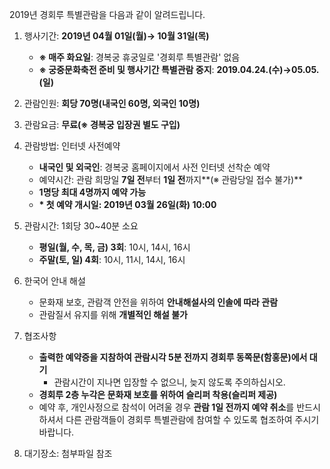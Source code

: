 2019년 경회루 특별관람을 다음과 같이 알려드립니다.

1. 행사기간: **2019년 04월 01일(월)→ 10월 31일(목)**
   - **※ 매주 화요일**: 경복궁 휴궁일로 '경회루 특별관람' 없음
   - **※ 궁중문화축전 준비 및 행사기간 특별관람 중지**: **2019.04.24.(수)→05.05.(일)**

2. 관람인원: **회당 70명(내국인 60명, 외국인 10명)**

3. 관람요금: **무료(※ 경복궁 입장권 별도 구입)**

4. 관람방법: 인터넷 사전예약
   - **내국인 및 외국인**: 경복궁 홈페이지에서 사전 인터넷 선착순 예약
   - 예약시간: 관람 희망일 **7일 전**부터 **1일 전**까지**(※ 관람당일 접수 불가)**
   - **1명당 최대 4명까지 예약 가능**
   - **\* 첫 예약 개시일: 2019년 03월 26일(화) 10:00**

5. 관람시간: 1회당 30~40분 소요
   - **평일(월, 수, 목, 금) 3회**: 10시, 14시, 16시
   - **주말(토, 일) 4회**: 10시, 11시, 14시, 16시

6. 한국어 안내 해설
   - 문화재 보호, 관람객 안전을 위하여 **안내해설사의 인솔에 따라 관람**
   - 관람질서 유지를 위해 **개별적인 해설 불가**

7. 협조사항
   - **출력한 예약증을 지참하여 관람시각 5분 전까지 경회루 동쪽문(함홍문)에서 대기**
     - 관람시간이 지나면 입장할 수 없으니, 늦지 않도록 주의하십시오.
   - **경회루 2층 누각은 문화재 보호를 위하여 슬리퍼 착용(슬리퍼 제공)**
   - 예약 후, 개인사정으로 참석이 어려울 경우 **관람 1일 전까지 예약 취소**를 반드시 하셔서 다른 관람객들이 경회루 특별관람에 참여할 수 있도록 협조하여 주시기 바랍니다.

8. 대기장소: 첨부파일 참조